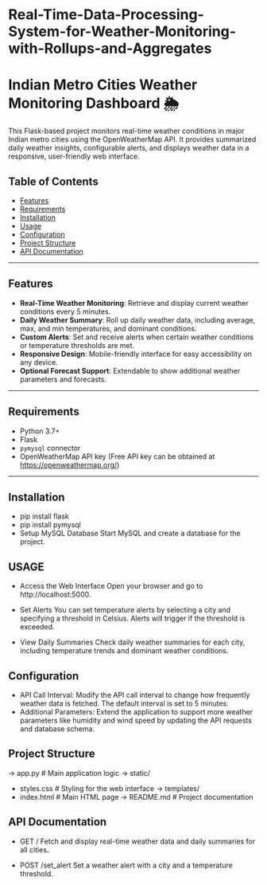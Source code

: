 # Real-Time-Data-Processing-System-for-Weather-Monitoring-with-Rollups-and-Aggregates

# Indian Metro Cities Weather Monitoring Dashboard 🌦️

This Flask-based project monitors real-time weather conditions in major Indian metro cities using the OpenWeatherMap API. It provides summarized daily weather insights, configurable alerts, and displays weather data in a responsive, user-friendly web interface.

## Table of Contents
- [Features](#features)
- [Requirements](#requirements)
- [Installation](#installation)
- [Usage](#usage)
- [Configuration](#configuration)
- [Project Structure](#project-structure)
- [API Documentation](#api-documentation)


---

## Features

- **Real-Time Weather Monitoring**: Retrieve and display current weather conditions every 5 minutes.
- **Daily Weather Summary**: Roll up daily weather data, including average, max, and min temperatures, and dominant conditions.
- **Custom Alerts**: Set and receive alerts when certain weather conditions or temperature thresholds are met.
- **Responsive Design**: Mobile-friendly interface for easy accessibility on any device.
- **Optional Forecast Support**: Extendable to show additional weather parameters and forecasts.

---

## Requirements

- Python 3.7+
- Flask
- `pymysql` connector
- OpenWeatherMap API key (Free API key can be obtained at https://openweathermap.org/)

---

## Installation
- pip install flask
- pip install pymysql
- Setup MySQL Database
      Start MySQL and create a database for the project.


## USAGE
- Access the Web Interface Open your browser and go to http://localhost:5000.

- Set Alerts You can set temperature alerts by selecting a city and specifying a threshold in Celsius. Alerts will trigger if the threshold is exceeded.

- View Daily Summaries Check daily weather summaries for each city, including temperature trends and dominant weather conditions.

## Configuration

- API Call Interval: Modify the API call interval to change how frequently weather data is fetched. The default interval is set to 5 minutes.
- Additional Parameters: Extend the application to support more weather parameters like humidity and wind speed by updating the API requests and database schema.

## Project Structure


-> app.py               # Main application logic
-> static/
   - styles.css       # Styling for the web interface
-> templates/
   - index.html       # Main HTML page
-> README.md            # Project documentation


## API Documentation
- GET /
      Fetch and display real-time weather data and daily summaries for all cities.

- POST /set_alert
      Set a weather alert with a city and a temperature threshold.


